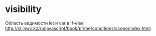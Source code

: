 # visibility
Область видимости let и var в if-else
http://cl.inwc.kz/ru/javascript/book/prime/conditions/scope/index.html
